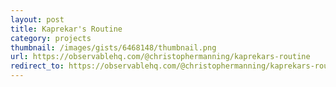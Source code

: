 ```yaml
---
layout: post
title: Kaprekar's Routine
category: projects
thumbnail: /images/gists/6468148/thumbnail.png
url: https://observablehq.com/@christophermanning/kaprekars-routine
redirect_to: https://observablehq.com/@christophermanning/kaprekars-routine
---
```

